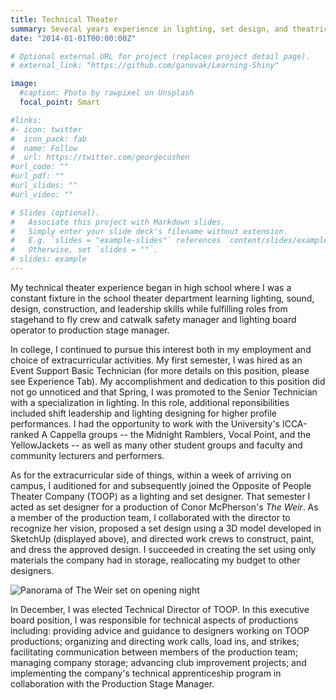 ```yaml
---
title: Technical Theater
summary: Several years experience in lighting, set design, and theatrical logistics 
date: "2014-01-01T00:00:00Z"

# Optional external URL for project (replaces project detail page).
# external_link: "https://github.com/ganovak/Learning-Shiny"

image:
  #caption: Photo by rawpixel on Unsplash
  focal_point: Smart

#links:
#- icon: twitter
#  icon_pack: fab
#  name: Follow
#  url: https://twitter.com/georgecushen
#url_code: ""
#url_pdf: ""
#url_slides: ""
#url_video: ""

# Slides (optional).
#   Associate this project with Markdown slides.
#   Simply enter your slide deck's filename without extension.
#   E.g. `slides = "example-slides"` references `content/slides/example-slides.md`.
#   Otherwise, set `slides = ""`.
# slides: example
---
```


My technical theater experience began in high school where I was a constant fixture in the school theater department learning lighting, sound, design, construction, and leadership skills while fulfilling roles from stagehand to fly crew and catwalk safety manager  and lighting board operator to production stage manager.

In college, I continued to pursue this interest both in my employment and choice of extracurricular activities. My first semester, I was hired as an Event Support Basic Technician (for more details on this position, please see Experience Tab). My accomplishment and dedication to this position did not go unnoticed and that Spring, I was promoted to the Senior Technician with a specialization in lighting. In this role, additional reponsibilities included shift leadership and lighting designing for higher profile performances. I had the opportunity to work with the University's ICCA-ranked A Cappella groups -- the Midnight Ramblers, Vocal Point, and the YellowJackets -- as well as many other student groups and faculty and community lecturers and performers.

As for the extracurricular side of things, within a week of arriving on campus, I auditioned for and subsequently joined the Opposite of People Theater Company (TOOP) as a lighting and set designer. That semester I acted as set designer for a production of Conor McPherson's *The Weir*. As a member of the production team, I collaborated with the director to recognize her vision, proposed a set design using a 3D model developed in SketchUp (displayed above), and directed work crews to construct, paint, and dress the approved design. I succeeded in creating the set using only materials the company had in storage, reallocating my budget to other designers.

![Panorama of The Weir set on opening night](/img/weir_pano.jpg)

In December, I was elected Technical Director of TOOP. In this executive board position, I was responsible for technical aspects of productions including: providing advice and guidance to designers working on TOOP productions; organizing and directing work calls, load ins, and strikes; facilitating communication between members of the production team; managing company storage; advancing club improvement projects; and implementing the company's technical apprenticeship program in collaboration with the Production Stage Manager.
